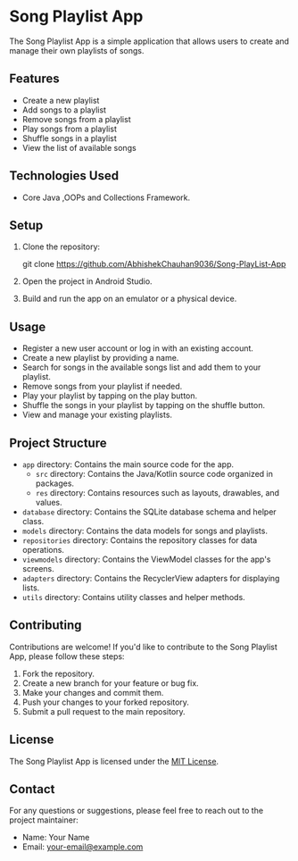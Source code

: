 # Song Playlist App

The Song Playlist App is a simple application that allows users to create and manage their own playlists of songs.

## Features

- Create a new playlist
- Add songs to a playlist
- Remove songs from a playlist
- Play songs from a playlist
- Shuffle songs in a playlist
- View the list of available songs

## Technologies Used

- Core Java ,OOPs and Collections Framework.

## Setup

1. Clone the repository:

    git clone https://github.com/AbhishekChauhan9036/Song-PlayList-App
  

2. Open the project in Android Studio.

3. Build and run the app on an emulator or a physical device.

## Usage

- Register a new user account or log in with an existing account.
- Create a new playlist by providing a name.
- Search for songs in the available songs list and add them to your playlist.
- Remove songs from your playlist if needed.
- Play your playlist by tapping on the play button.
- Shuffle the songs in your playlist by tapping on the shuffle button.
- View and manage your existing playlists.

## Project Structure

- `app` directory: Contains the main source code for the app.
  - `src` directory: Contains the Java/Kotlin source code organized in packages.
  - `res` directory: Contains resources such as layouts, drawables, and values.
- `database` directory: Contains the SQLite database schema and helper class.
- `models` directory: Contains the data models for songs and playlists.
- `repositories` directory: Contains the repository classes for data operations.
- `viewmodels` directory: Contains the ViewModel classes for the app's screens.
- `adapters` directory: Contains the RecyclerView adapters for displaying lists.
- `utils` directory: Contains utility classes and helper methods.

## Contributing

Contributions are welcome! If you'd like to contribute to the Song Playlist App, please follow these steps:

1. Fork the repository.
2. Create a new branch for your feature or bug fix.
3. Make your changes and commit them.
4. Push your changes to your forked repository.
5. Submit a pull request to the main repository.

## License

The Song Playlist App is licensed under the [MIT License](LICENSE).

## Contact

For any questions or suggestions, please feel free to reach out to the project maintainer:

- Name: Your Name
- Email: your-email@example.com

